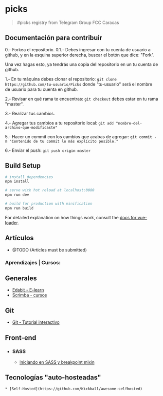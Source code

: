 # picks

> #picks registry from Telegram Group FCC Caracas

## Documentación para contribuir

0.- Forkea el repositorio. 
0.1.- Debes ingresar con tu cuenta de usuario a github, y en la esquina superior derecha, buscar el botón que dice: "Fork".

Una vez hagas esto, ya tendrás una copia del repositorio en un tu cuenta de github.

1.- En tu máquina debes clonar el repositorio: 
`git clone https://github.com/tu-usuario/Picks`
donde "tu-usuario" será el nombre de usuario para tu cuenta en github. 

2.- Revisar en qué rama te encuentras: 
`git checkout` debes estar en tu rama "master".

3.- Realizar tus cambios.

4.- Agregar tus cambios a tu repositorio local:
`git add "nombre-del-archivo-que-modificaste"`

5.- Hacer un commit con los cambios que acabas de agregar:
`git commit -m "Contenido de tu commit lo más explícito posible."`

6.- Enviar el push:
`git push origin master`

## Build Setup

``` bash
# install dependencies
npm install

# serve with hot reload at localhost:8080
npm run dev

# build for production with minification
npm run build
```

For detailed explanation on how things work, consult the [docs for vue-loader](http://vuejs.github.io/vue-loader).

## Artículos
- @TODO (Articles must be submitted)

### Aprendizajes | Cursos:
  ## Generales
  * [Edabit - E-learn](https://edabit.com/)
  * [Scrimba - cursos](https://scrimba.com/)

  ## Git
  * [Git - Tutorial interactivo](https://learngitbranching.js.org/)

## Front-end
- ### SASS
	* [Iniciando en SASS y breakpoint mixin](https://responsivedesign.is/develop/getting-started-with-sass-and-breakpoint-mixin/) 


## Tecnologías "auto-hosteadas"

    * [Self-Hosted](https://github.com/Kickball/awesome-selfhosted)
